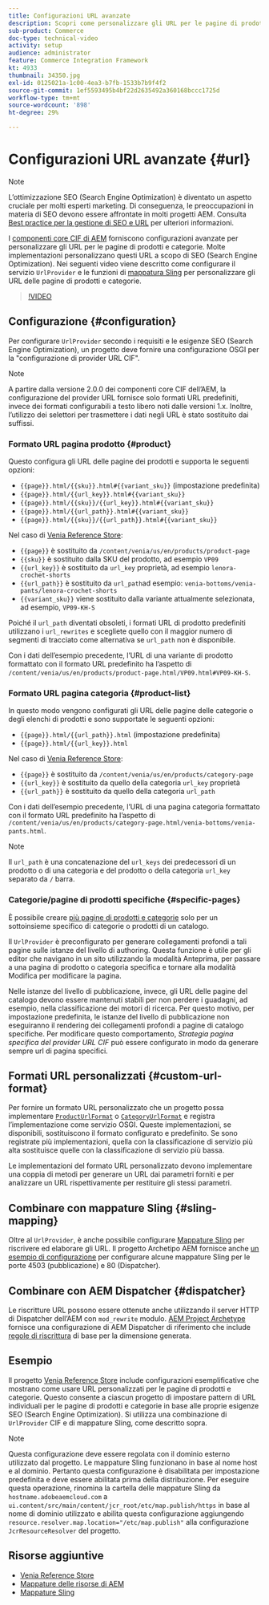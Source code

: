 ```yaml
---
title: Configurazioni URL avanzate
description: Scopri come personalizzare gli URL per le pagine di prodotti e categorie. Questo consente alle implementazioni di ottimizzare gli URL per i motori di ricerca e promuovere l’individuazione.
sub-product: Commerce
doc-type: technical-video
activity: setup
audience: administrator
feature: Commerce Integration Framework
kt: 4933
thumbnail: 34350.jpg
exl-id: 0125021a-1c00-4ea3-b7fb-1533b7b9f4f2
source-git-commit: 1ef5593495b4bf22d2635492a360168bccc1725d
workflow-type: tm+mt
source-wordcount: '898'
ht-degree: 29%

---
```


# Configurazioni URL avanzate {#url}

>[!NOTE]
>
>L’ottimizzazione SEO (Search Engine Optimization) è diventato un aspetto cruciale per molti esperti marketing. Di conseguenza, le preoccupazioni in materia di SEO devono essere affrontate in molti progetti AEM. Consulta [Best practice per la gestione di SEO e URL](https://experienceleague.adobe.com/docs/experience-manager-65/managing/managing-further-reference/seo-and-url-management.html) per ulteriori informazioni.

I [componenti core CIF di AEM](https://github.com/adobe/aem-core-cif-components) forniscono configurazioni avanzate per personalizzare gli URL per le pagine di prodotti e categorie. Molte implementazioni personalizzano questi URL a scopo di SEO (Search Engine Optimization). Nei seguenti video viene descritto come configurare il servizio `UrlProvider` e le funzioni di [mappatura Sling](https://sling.apache.org/documentation/the-sling-engine/mappings-for-resource-resolution.html) per personalizzare gli URL delle pagine di prodotti e categorie.

>[!VIDEO](https://video.tv.adobe.com/v/34350/?quality=12)

## Configurazione {#configuration}

Per configurare `UrlProvider` secondo i requisiti e le esigenze SEO (Search Engine Optimization), un progetto deve fornire una configurazione OSGI per la &quot;configurazione di provider URL CIF&quot;.

>[!NOTE]
>
>A partire dalla versione 2.0.0 dei componenti core CIF dell’AEM, la configurazione del provider URL fornisce solo formati URL predefiniti, invece dei formati configurabili a testo libero noti dalle versioni 1.x. Inoltre, l’utilizzo dei selettori per trasmettere i dati negli URL è stato sostituito dai suffissi.

### Formato URL pagina prodotto {#product}

Questo configura gli URL delle pagine dei prodotti e supporta le seguenti opzioni:

* `{{page}}.html/{{sku}}.html#{{variant_sku}}` (impostazione predefinita)
* `{{page}}.html/{{url_key}}.html#{{variant_sku}}`
* `{{page}}.html/{{sku}}/{{url_key}}.html#{{variant_sku}}`
* `{{page}}.html/{{url_path}}.html#{{variant_sku}}`
* `{{page}}.html/{{sku}}/{{url_path}}.html#{{variant_sku}}`

Nel caso di [Venia Reference Store](https://github.com/adobe/aem-cif-guides-venia):

* `{{page}}` è sostituito da `/content/venia/us/en/products/product-page`
* `{{sku}}` è sostituito dalla SKU del prodotto, ad esempio `VP09`
* `{{url_key}}` è sostituito da `url_key` proprietà, ad esempio `lenora-crochet-shorts`
* `{{url_path}}` è sostituito da `url_path`ad esempio: `venia-bottoms/venia-pants/lenora-crochet-shorts`
* `{{variant_sku}}` viene sostituito dalla variante attualmente selezionata, ad esempio, `VP09-KH-S`

Poiché il `url_path` diventati obsoleti, i formati URL di prodotto predefiniti utilizzano i `url_rewrites` e scegliete quello con il maggior numero di segmenti di tracciato come alternativa se `url_path` non è disponibile.

Con i dati dell’esempio precedente, l’URL di una variante di prodotto formattato con il formato URL predefinito ha l’aspetto di `/content/venia/us/en/products/product-page.html/VP09.html#VP09-KH-S`.

### Formato URL pagina categoria {#product-list}

In questo modo vengono configurati gli URL delle pagine delle categorie o degli elenchi di prodotti e sono supportate le seguenti opzioni:

* `{{page}}.html/{{url_path}}.html` (impostazione predefinita)
* `{{page}}.html/{{url_key}}.html`

Nel caso di [Venia Reference Store](https://github.com/adobe/aem-cif-guides-venia):

* `{{page}}` è sostituito da `/content/venia/us/en/products/category-page`
* `{{url_key}}` è sostituito da quello della categoria `url_key` proprietà
* `{{url_path}}` è sostituito da quello della categoria `url_path`

Con i dati dell’esempio precedente, l’URL di una pagina categoria formattato con il formato URL predefinito ha l’aspetto di `/content/venia/us/en/products/category-page.html/venia-bottoms/venia-pants.html`.

>[!NOTE]
> 
>Il `url_path` è una concatenazione del `url_keys` dei predecessori di un prodotto o di una categoria e del prodotto o della categoria `url_key` separato da `/` barra.

### Categorie/pagine di prodotti specifiche {#specific-pages}

È possibile creare [più pagine di prodotti e categorie](multi-template-usage.md) solo per un sottoinsieme specifico di categorie o prodotti di un catalogo.

Il `UrlProvider` è preconfigurato per generare collegamenti profondi a tali pagine sulle istanze del livello di authoring. Questa funzione è utile per gli editor che navigano in un sito utilizzando la modalità Anteprima, per passare a una pagina di prodotto o categoria specifica e tornare alla modalità Modifica per modificare la pagina.

Nelle istanze del livello di pubblicazione, invece, gli URL delle pagine del catalogo devono essere mantenuti stabili per non perdere i guadagni, ad esempio, nella classificazione dei motori di ricerca. Per questo motivo, per impostazione predefinita, le istanze del livello di pubblicazione non eseguiranno il rendering dei collegamenti profondi a pagine di catalogo specifiche. Per modificare questo comportamento, _Strategia pagina specifica del provider URL CIF_ può essere configurato in modo da generare sempre url di pagina specifici.

## Formati URL personalizzati {#custom-url-format}

Per fornire un formato URL personalizzato che un progetto possa implementare [`ProductUrlFormat`](https://javadoc.io/doc/com.adobe.commerce.cif/core-cif-components-core/latest/com/adobe/cq/commerce/core/components/services/urls/ProductUrlFormat.html) o [`CategoryUrlFormat`](https://javadoc.io/doc/com.adobe.commerce.cif/core-cif-components-core/latest/com/adobe/cq/commerce/core/components/services/urls/CategoryUrlFormat.html) e registra l’implementazione come servizio OSGI. Queste implementazioni, se disponibili, sostituiscono il formato configurato e predefinito. Se sono registrate più implementazioni, quella con la classificazione di servizio più alta sostituisce quelle con la classificazione di servizio più bassa.

Le implementazioni del formato URL personalizzato devono implementare una coppia di metodi per generare un URL dai parametri forniti e per analizzare un URL rispettivamente per restituire gli stessi parametri.

## Combinare con mappature Sling {#sling-mapping}

Oltre al `UrlProvider`, è anche possibile configurare [Mappature Sling](https://sling.apache.org/documentation/the-sling-engine/mappings-for-resource-resolution.html) per riscrivere ed elaborare gli URL. Il progetto Archetipo AEM fornisce anche [un esempio di configurazione](https://github.com/adobe/aem-cif-project-archetype/tree/master/src/main/archetype/samplecontent/src/main/content/jcr_root/etc/map.publish) per configurare alcune mappature Sling per le porte 4503 (pubblicazione) e 80 (Dispatcher).

## Combinare con AEM Dispatcher {#dispatcher}

Le riscritture URL possono essere ottenute anche utilizzando il server HTTP di Dispatcher dell’AEM con `mod_rewrite` modulo. [AEM Project Archetype](https://github.com/adobe/aem-project-archetype) fornisce una configurazione di AEM Dispatcher di riferimento che include [regole di riscrittura](https://github.com/adobe/aem-project-archetype/tree/master/src/main/archetype/dispatcher.cloud) di base per la dimensione generata.

## Esempio

Il progetto [Venia Reference Store](https://github.com/adobe/aem-cif-guides-venia) include configurazioni esemplificative che mostrano come usare URL personalizzati per le pagine di prodotti e categorie. Questo consente a ciascun progetto di impostare pattern di URL individuali per le pagine di prodotti e categorie in base alle proprie esigenze SEO (Search Engine Optimization). Si utilizza una combinazione di `UrlProvider` CIF e di mappature Sling, come descritto sopra.

>[!NOTE]
>
>Questa configurazione deve essere regolata con il dominio esterno utilizzato dal progetto. Le mappature Sling funzionano in base al nome host e al dominio. Pertanto questa configurazione è disabilitata per impostazione predefinita e deve essere abilitata prima della distribuzione. Per eseguire questa operazione, rinomina la cartella delle mappature Sling da `hostname.adobeaemcloud.com` a `ui.content/src/main/content/jcr_root/etc/map.publish/https` in base al nome di dominio utilizzato e abilita questa configurazione aggiungendo `resource.resolver.map.location="/etc/map.publish"` alla configurazione `JcrResourceResolver` del progetto.

## Risorse aggiuntive

* [Venia Reference Store](https://github.com/adobe/aem-cif-guides-venia)
* [Mappature delle risorse di AEM](https://experienceleague.adobe.com/docs/experience-manager-65/deploying/configuring/resource-mapping.html)
* [Mappature Sling](https://sling.apache.org/documentation/the-sling-engine/mappings-for-resource-resolution.html)
